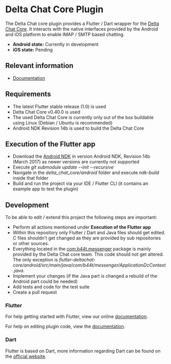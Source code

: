 # Delta Chat Core Plugin

The Delta Chat core plugin provides a Flutter / Dart wrapper for the [Delta Chat Core](https://github.com/deltachat/deltachat-core). 
It interacts with the native interfaces provided by the Android and iOS platform to enable IMAP / SMTP based chatting.

- **Android state:** Currently in development
- **iOS state:** Pending

## Relevant information
- [Documentation](https://confluence-public.open-xchange.com/display/COIPublic/OX+Talk+Mobile+App)

## Requirements
- The latest Flutter stable release (1.0) is used
- Delta Chat Core v0.40.0 is used
- The used Delta Chat Core is currently only out of the box buildable using Linux (Debian / Ubuntu is recommended)
- Android NDK Revision 14b is used to build the Delta Chat Core

## Execution of the Flutter app
- Download the [Android NDK](https://developer.android.com/ndk/downloads/older_releases) in version Android NDK, Revision 14b (March 2017) as newer versions are currently not supported 
- Execute *git submodule update --init --recursive*
- Navigate in the *delta_chat_core/android* folder and execute *ndk-build* inside that folder
- Build and run the project via your IDE / Flutter CLI (it contains an example app to test the plugin)

## Development
To be able to edit / extend this project the following steps are important:

- Perform all actions mentioned under **Execution of the Flutter app**
- Within this repository only Flutter / Dart and Java files should get edited. C files shouldn't get changed as they are provided by sub repositories or other sources.
- Everything located in the [com.b44t.messenger](https://github.com/open-xchange/flutter-deltachat-core/tree/master/android/src/main/java/com/b44t/messenger) package is mainly provided by the Delta Chat core team. This code should not get altered. The only exception is *flutter-deltachat-core/android/src/main/java/com/b44t/messenger/ApplicationDcContext.java*.
- Implement your changes (if the Java part is changed a rebuild of the Android part could be needed)
- Add tests and code for the test suite
- Create a pull request

### Flutter 

For help getting started with Flutter, view our online
[documentation](https://flutter.io/).

For help on editing plugin code, view the [documentation](https://flutter.io/developing-packages/#edit-plugin-package).

### Dart

Flutter is based on Dart, more information regarding Dart can be found on the [official website](https://www.dartlang.org/).
